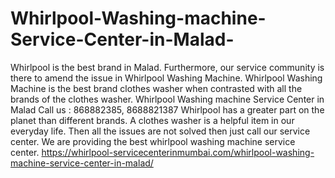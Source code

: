 # Whirlpool-Washing-machine-Service-Center-in-Malad-
Whirlpool is the best brand in Malad. Furthermore, our service community is there to amend the issue in Whirlpool Washing Machine. Whirlpool Washing Machine is the best brand clothes washer when contrasted with all the brands of the clothes washer. Whirlpool Washing machine Service Center in Malad Call us : 868882385, 8688821387    Whirlpool has a greater part on the planet than different brands. A clothes washer is a helpful item in our everyday life. Then all the issues are not solved then just call our service center. We are providing the best whirlpool washing machine service center. https://whirlpool-servicecenterinmumbai.com/whirlpool-washing-machine-service-center-in-malad/
